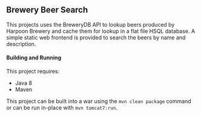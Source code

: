## Brewery Beer Search
This projects uses the BreweryDB API to lookup beers produced by Harpoon Brewery and cache them for lookup in a flat file HSQL database.  A simple static web frontend is provided to search the beers by name and description.

#### Building and Running
This project requires:
* Java 8
* Maven

This project can be built into a war using the `mvn clean package` command or can be run in-place with `mvn tomcat7:run`.